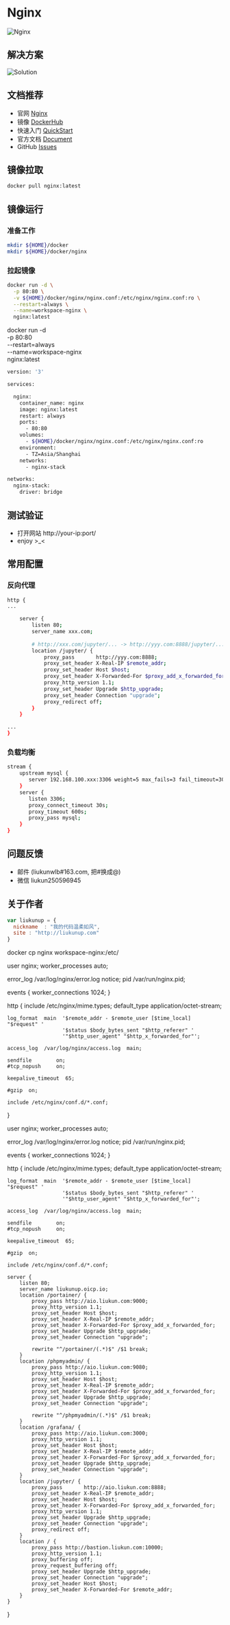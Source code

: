 # Nginx
![Nginx](https://www.nginx.com/wp-content/uploads/2020/06/NGINX-Logo-White-Endorsement-RGB.svg)

## 解决方案
![Solution](https://www.nginx.com/wp-content/uploads/2018/07/solutions-diagram.jpg)

## 文档推荐
* 官网 [Nginx](https://www.nginx.com/)
* 镜像 [DockerHub](https://hub.docker.com/_/nginx)
* 快速入门 [QuickStart](http://nginx.org/en/docs/beginners_guide.html)
* 官方文档 [Document](http://nginx.org/en/docs/)
* GitHub [Issues](https://github.com/nginxinc/docker-nginx/issues)

## 镜像拉取
``` bash
docker pull nginx:latest
```

## 镜像运行

### 准备工作
``` bash
mkdir ${HOME}/docker
mkdir ${HOME}/docker/nginx
```

### 拉起镜像
``` bash
docker run -d \
  -p 80:80 \
  -v ${HOME}/docker/nginx/nginx.conf:/etc/nginx/nginx.conf:ro \
  --restart=always \
  --name=workspace-nginx \
  nginx:latest
```

docker run -d \
  -p 80:80 \
  --restart=always \
  --name=workspace-nginx \
  nginx:latest




``` bash
version: '3'

services:

  nginx:
    container_name: nginx
    image: nginx:latest
    restart: always
    ports:
      - 80:80
    volumes:
      - ${HOME}/docker/nginx/nginx.conf:/etc/nginx/nginx.conf:ro
    environment:
      - TZ=Asia/Shanghai
    networks:
      - nginx-stack

networks:
  nginx-stack:
    driver: bridge
```

## 测试验证
* 打开网站 http://your-ip:port/
* enjoy >_<

## 常用配置

### 反向代理

``` bash
http {
...

    server {
        listen 80;
        server_name xxx.com;
        
        # http://xxx.com/jupyter/... -> http://yyy.com:8888/jupyter/...
        location /jupyter/ {
            proxy_pass       http://yyy.com:8888;
            proxy_set_header X-Real-IP $remote_addr;
            proxy_set_header Host $host;
            proxy_set_header X-Forwarded-For $proxy_add_x_forwarded_for;
            proxy_http_version 1.1;
            proxy_set_header Upgrade $http_upgrade;
            proxy_set_header Connection "upgrade";
            proxy_redirect off;
        }
    }

...
}
```

### 负载均衡

``` bash
stream {
    upstream mysql {
       server 192.168.100.xxx:3306 weight=5 max_fails=3 fail_timeout=30s;
    }
    server {
       listen 3306;
       proxy_connect_timeout 30s;
       proxy_timeout 600s;
       proxy_pass mysql;
    }
}
```

## 问题反馈
* 邮件 (liukunwlb#163.com, 把#换成@)
* 微信 liukun250596945

## 关于作者

``` javascript
var liukunup = {
  nickname  : "我的代码温柔如风",
  site : "http://liukunup.com"
}
```







docker cp nginx workspace-nginx:/etc/










































user  nginx;
worker_processes  auto;

error_log  /var/log/nginx/error.log notice;
pid        /var/run/nginx.pid;


events {
    worker_connections  1024;
}


http {
    include       /etc/nginx/mime.types;
    default_type  application/octet-stream;

    log_format  main  '$remote_addr - $remote_user [$time_local] "$request" '
                      '$status $body_bytes_sent "$http_referer" '
                      '"$http_user_agent" "$http_x_forwarded_for"';

    access_log  /var/log/nginx/access.log  main;

    sendfile        on;
    #tcp_nopush     on;

    keepalive_timeout  65;

    #gzip  on;

    include /etc/nginx/conf.d/*.conf;
}










user  nginx;
worker_processes  auto;

error_log  /var/log/nginx/error.log notice;
pid        /var/run/nginx.pid;

events {
    worker_connections  1024;
}

http {
    include       /etc/nginx/mime.types;
    default_type  application/octet-stream;

    log_format  main  '$remote_addr - $remote_user [$time_local] "$request" '
                      '$status $body_bytes_sent "$http_referer" '
                      '"$http_user_agent" "$http_x_forwarded_for"';

    access_log  /var/log/nginx/access.log  main;

    sendfile        on;
    #tcp_nopush     on;

    keepalive_timeout  65;

    #gzip  on;

    include /etc/nginx/conf.d/*.conf;

    server {
        listen 80;
        server_name liukunup.oicp.io;
        location /portainer/ {
            proxy_pass http://aio.liukun.com:9000;
            proxy_http_version 1.1;
            proxy_set_header Host $host;
            proxy_set_header X-Real-IP $remote_addr;
            proxy_set_header X-Forwarded-For $proxy_add_x_forwarded_for;
            proxy_set_header Upgrade $http_upgrade;
            proxy_set_header Connection "upgrade";

            rewrite "^/portainer/(.*)$" /$1 break;
        }
        location /phpmyadmin/ {
            proxy_pass http://aio.liukun.com:9080;
            proxy_http_version 1.1;
            proxy_set_header Host $host;
            proxy_set_header X-Real-IP $remote_addr;
            proxy_set_header X-Forwarded-For $proxy_add_x_forwarded_for;
            proxy_set_header Upgrade $http_upgrade;
            proxy_set_header Connection "upgrade";

            rewrite "^/phpmyadmin/(.*)$" /$1 break;
        }
        location /grafana/ {
            proxy_pass http://aio.liukun.com:3000;
            proxy_http_version 1.1;
            proxy_set_header Host $host;
            proxy_set_header X-Real-IP $remote_addr;
            proxy_set_header X-Forwarded-For $proxy_add_x_forwarded_for;
            proxy_set_header Upgrade $http_upgrade;
            proxy_set_header Connection "upgrade";
        }
        location /jupyter/ {
            proxy_pass       http://aio.liukun.com:8888;
            proxy_set_header X-Real-IP $remote_addr;
            proxy_set_header Host $host;
            proxy_set_header X-Forwarded-For $proxy_add_x_forwarded_for;
            proxy_http_version 1.1;
            proxy_set_header Upgrade $http_upgrade;
            proxy_set_header Connection "upgrade";
            proxy_redirect off;
        }
        location / {
            proxy_pass http://bastion.liukun.com:10000;
            proxy_http_version 1.1;
            proxy_buffering off;
            proxy_request_buffering off;
            proxy_set_header Upgrade $http_upgrade;
            proxy_set_header Connection "upgrade";
            proxy_set_header Host $host;
            proxy_set_header X-Forwarded-For $remote_addr;
        }
    }
}
